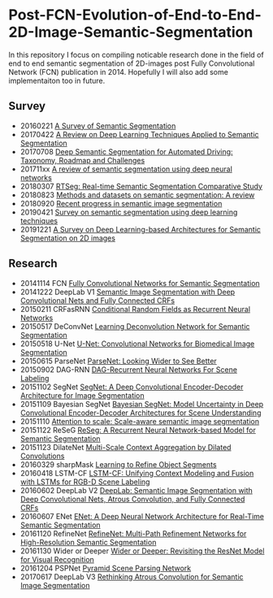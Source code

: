 # Post-FCN-Evolution-of-End-to-End-2D-Image-Semantic-Segmentation
In this repository I focus on compiling noticable research done in the field of end to end semantic segmentation of 2D-images post Fully Convolutional Network (FCN) publication in 2014. Hopefully I will also add some implementaiton too in future.

## Survey
* 20160221 [A Survey of Semantic Segmentation](https://arxiv.org/abs/1602.06541)
* 20170422 [A Review on Deep Learning Techniques Applied to Semantic Segmentation](https://arxiv.org/abs/1704.06857)
* 20170708 [Deep Semantic Segmentation for Automated Driving: Taxonomy, Roadmap and Challenges](https://arxiv.org/abs/1707.02432)
* 201711xx [A review of semantic segmentation using deep neural networks](https://www.researchgate.net/publication/321283063_A_review_of_semantic_segmentation_using_deep_neural_networks)
* 20180307 [RTSeg: Real-time Semantic Segmentation Comparative Study](https://arxiv.org/abs/1803.02758)
* 20180823 [Methods and datasets on semantic segmentation: A review](https://www.sciencedirect.com/science/article/abs/pii/S0925231218304077)
* 20180920 [Recent progress in semantic image segmentation](https://arxiv.org/abs/1809.10198)
* 20190421 [Survey on semantic segmentation using deep learning techniques](https://www.sciencedirect.com/science/article/abs/pii/S092523121930181X)
* 20191221 [A Survey on Deep Learning-based Architectures for Semantic Segmentation on 2D images](https://arxiv.org/abs/1912.10230)


## Research 
* 20141114 FCN [Fully Convolutional Networks for Semantic Segmentation](https://arxiv.org/abs/1411.4038)
* 20141222 DeepLab V1 [Semantic Image Segmentation with Deep Convolutional Nets and Fully Connected CRFs](https://arxiv.org/abs/1412.7062)
* 20150211 CRFasRNN [Conditional Random Fields as Recurrent Neural Networks](https://arxiv.org/abs/1502.03240)
* 20150517 DeConvNet [Learning Deconvolution Network for Semantic Segmentation](https://arxiv.org/abs/1505.04366)
* 20150518 U-Net [U-Net: Convolutional Networks for Biomedical Image Segmentation](https://arxiv.org/abs/1505.04597)
* 20150615 ParseNet [ParseNet: Looking Wider to See Better](https://arxiv.org/abs/1506.04579)
* 20150902 DAG-RNN [DAG-Recurrent Neural Networks For Scene Labeling](https://arxiv.org/abs/1509.00552)
* 20151102 SegNet [SegNet: A Deep Convolutional Encoder-Decoder Architecture for Image Segmentation](https://arxiv.org/abs/1511.00561)
* 20151109 Bayesian SegNet [Bayesian SegNet: Model Uncertainty in Deep Convolutional Encoder-Decoder Architectures for Scene Understanding](https://arxiv.org/abs/1511.02680)
* 20151110 [Attention to scale: Scale-aware semantic image segmentation](https://arxiv.org/abs/1511.03339)
* 20151122 ReSeG [ReSeg: A Recurrent Neural Network-based Model for Semantic Segmentation](https://arxiv.org/abs/1511.07053)
* 20151123 DilateNet [Multi-Scale Context Aggregation by Dilated Convolutions](https://arxiv.org/abs/1511.07122)
* 20160329 sharpMask [Learning to Refine Object Segments](https://arxiv.org/abs/1603.08695)
* 20160418 LSTM-CF [LSTM-CF: Unifying Context Modeling and Fusion with LSTMs for RGB-D Scene Labeling](https://arxiv.org/abs/1604.05000)
* 20160602 DeepLab V2 [DeepLab: Semantic Image Segmentation with Deep Convolutional Nets, Atrous Convolution, and Fully Connected CRFs](https://arxiv.org/abs/1606.00915)
* 20160607 ENet [ENet: A Deep Neural Network Architecture for Real-Time Semantic Segmentation](https://arxiv.org/abs/1606.02147)
* 20161120 RefineNet [RefineNet: Multi-Path Refinement Networks for High-Resolution Semantic Segmentation](https://arxiv.org/abs/1611.06612)
* 20161130 Wider or Deeper [Wider or Deeper: Revisiting the ResNet Model for Visual Recognition](https://arxiv.org/abs/1611.10080)
* 20161204 PSPNet [Pyramid Scene Parsing Network](https://arxiv.org/abs/1612.01105)
* 20170617 DeepLab V3 [Rethinking Atrous Convolution for Semantic Image Segmentation](https://arxiv.org/abs/1706.05587)


